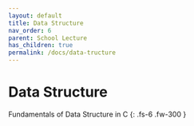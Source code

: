 ```yaml
---
layout: default
title: Data Structure
nav_order: 6
parent: School Lecture
has_children: true
permalink: /docs/data-tructure
---
```


# Data Structure

Fundamentals of Data Structure in C
{: .fs-6 .fw-300 }

